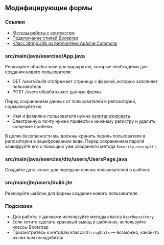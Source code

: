 ## Модифицирующие формы

### Ссылки

* [Методы работы с контекстом](https://javalin.io/documentation#context)
* [Подключение стилей Bootstrap](https://getbootstrap.com/docs/5.1/getting-started/introduction/#css)
* [Класс StringUtils из библиотеки Apache Commons](https://commons.apache.org/proper/commons-lang/apidocs/org/apache/commons/lang3/StringUtils.html#startsWithIgnoreCase-java.lang.CharSequence-java.lang.CharSequence-)

### src/main/java/exercise/App.java

Реализуйте обработчики для маршрутов, которые необходимы для создания нового пользователя:

* GET */users/build* отображает страницу с формой, которую заполняет пользователь
* POST */users* обрабатывает данные формы

Перед сохранением данных от пользователей в репозиторий, нормализуйте их:

* Имя и фамилию пользователя нужно [капитализировать](https://en.wikipedia.org/wiki/Capitalization)
* Электронную почту нужно привести к нижнему регистру и удалить концевые пробелы

В целях безопасности мы должны хранить пароль пользователя в репозитории в зашифрованном виде. 
Перед сохранением пароля зашифруйте его с помощью уже созданного метода `Security.encrypt()`.

### src/main/java/exercise/dto/users/UsersPage.java

Создайте дата-класс для передачи списка пользователей в шаблон.

### src/main/jte/users/build.jte

Реализуйте шаблон для формы создания нового пользователя.

### Подсказки

* Для работы с данными используйте методы класса `UserRepository`
* Если хотите сделать красивый вывод в шаблонах, используйте классы Bootstrap
* Присмотритесь к методам класса `StringUtils` — возможно, какой-то из них вам понадобится
